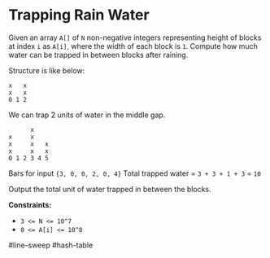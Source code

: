 Trapping Rain Water
===



Given an array `A[]` of `N` non-negative integers representing height of blocks at index `i` as `A[i]`, where the width of each block is `1`. Compute how much water can be trapped in between blocks after raining.



Structure is like below:

```
x   x
x   x
0 1 2
```
We can trap 2 units of water in the middle gap.



```
      x
x     x
x     x   x
x     x   x
0 1 2 3 4 5
```
Bars for input `{3, 0, 0, 2, 0, 4}`
Total trapped water = `3 + 3 + 1 + 3` = `10`



Output the total unit of water trapped in between the blocks.



**Constraints:**

- `3 <= N <= 10^7`
- `0 <= A[i] <= 10^8`



#line-sweep 	#hash-table
